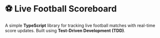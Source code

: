 # ⚽ Live Football Scoreboard

A simple **TypeScript** library for tracking live football matches with real-time score updates. Built using **Test-Driven Development (TDD)**.
